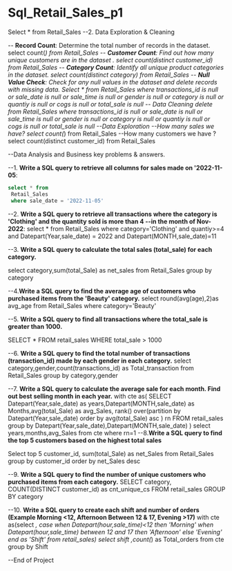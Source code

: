 # Sql_Retail_Sales_p1
Select * from Retail_Sales
--2. Data Exploration & Cleaning

-- **Record Count**: Determine the total number of records in the dataset.
     select count(*) from Retail_Sales
-- **Customer Count**: Find out how many unique customers are in the dataset
.    select count(distinct customer_id) from Retail_Sales
-- **Category Count**: Identify all unique product categories in the dataset.
     select count(distinct category) from Retail_Sales
-- **Null Value Check**: Check for any null values in the dataset and delete records with missing data.
     Select * from Retail_Sales
	 where 
	 transactions_id is null
	 or
	 sale_date is null
	 or
	 sale_time is null
	 or
	 gender is null 
	 or
	 category is null
	 or
	 quantiy is null 
	 or
	 cogs is null
	 or
	 total_sale is null 
-- Data Cleaning
delete from Retail_Sales
where
 transactions_id is null
	 or
	 sale_date is null
	 or
	 sale_time is null
	 or
	 gender is null 
	 or
	 category is null
	 or
	 quantiy is null 
	 or
	 cogs is null
	 or
	 total_sale is null 
--Data Exploration
--How many sales we have?
select count(*) from Retail_Sales
--How many customers we have ?
 select count(distinct customer_id) from Retail_Sales

 --Data Analysis and Business key problems & answers.


 --1. **Write a SQL query to retrieve all columns for sales made on '2022-11-05**:
 ```sql
 select * from 
  Retail_Sales
  where sale_date = '2022-11-05'
```
--2. **Write a SQL query to retrieve all transactions where the category is 'Clothing' and the quantity sold is more than 4 
--in the month of Nov-2022**:
 select * from 
  Retail_Sales
  where category='Clothing' and quantiy>=4 and Datepart(Year,sale_date) = 2022 and Datepart(MONTH,sale_date)=11

--3. **Write a SQL query to calculate the total sales (total_sale) for each category.**

  select category,sum(total_Sale) as net_sales from 
  Retail_Sales
  group by category

--4.**Write a SQL query to find the average age of customers who purchased items from the 'Beauty' category.**
  select round(avg(age),2)as avg_age from 
  Retail_Sales
  where category='Beauty'
  
--5. **Write a SQL query to find all transactions where the total_sale is greater than 1000.**

  SELECT * FROM retail_sales
  WHERE total_sale > 1000

--6. **Write a SQL query to find the total number of transactions (transaction_id) made by each gender in each category.**
  select category,gender,count(transactions_id) as Total_transaction from 
  Retail_Sales
  group by category,gender

--7. **Write a SQL query to calculate the average sale for each month. Find out best selling month in each year.**
 with cte as(
 SELECT 
     Datepart(Year,sale_date) as years,Datepart(MONTH,sale_date) as Months,avg(total_Sale) as avg_Sales,
     rank() over(partition by Datepart(Year,sale_date) order by avg(total_Sale) asc ) rn
 FROM retail_sales
     group by Datepart(Year,sale_date),Datepart(MONTH,sale_date)
 )
 select years,months,avg_Sales from cte
 where rn=1
--8.**Write a SQL query to find the top 5 customers based on the highest total sales**

 Select top 5
 customer_id, sum(total_Sale) as net_Sales
 from
 Retail_Sales
 group by customer_id
 order by net_Sales desc

 --9. **Write a SQL query to find the number of unique customers who purchased items from each category.**
SELECT 
    category,    
    COUNT(DISTINCT customer_id) as cnt_unique_cs
FROM retail_sales
GROUP BY category

--10. **Write a SQL query to create each shift and number of orders (Example Morning <12, Afternoon Between 12 & 17, Evening >17)**
with cte as(select *,
 case 
     when Datepart(hour,sale_time)<12 then 'Morning'
     when Datepart(hour,sale_time) between 12 and 17 then 'Afternoon'
 else 'Evening'
     end as 'Shift'
from retail_sales)
select shift ,count(*) as Total_orders
from cte
group by Shift

--End of Project


